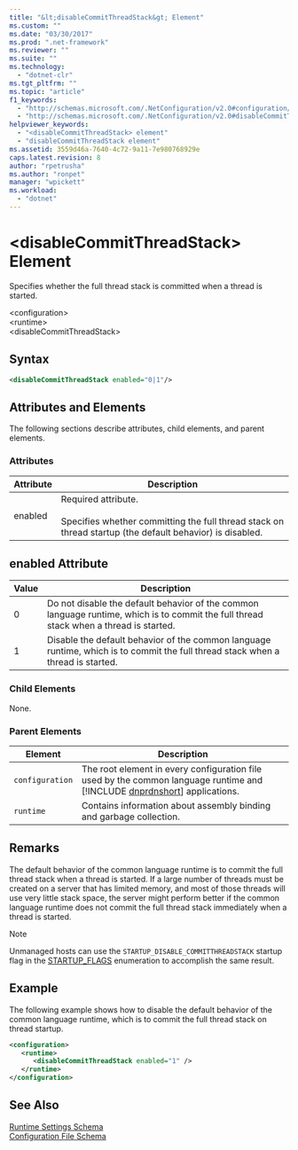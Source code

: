 ```yaml
---
title: "&lt;disableCommitThreadStack&gt; Element"
ms.custom: ""
ms.date: "03/30/2017"
ms.prod: ".net-framework"
ms.reviewer: ""
ms.suite: ""
ms.technology: 
  - "dotnet-clr"
ms.tgt_pltfrm: ""
ms.topic: "article"
f1_keywords: 
  - "http://schemas.microsoft.com/.NetConfiguration/v2.0#configuration/runtime/disableCommitThreadStack"
  - "http://schemas.microsoft.com/.NetConfiguration/v2.0#disableCommitThreadStack"
helpviewer_keywords: 
  - "<disableCommitThreadStack> element"
  - "disableCommitThreadStack element"
ms.assetid: 3559d46a-7640-4c72-9a11-7e980768929e
caps.latest.revision: 8
author: "rpetrusha"
ms.author: "ronpet"
manager: "wpickett"
ms.workload: 
  - "dotnet"
---
```

# &lt;disableCommitThreadStack&gt; Element
Specifies whether the full thread stack is committed when a thread is started.  

 \<configuration>  
\<runtime>  
\<disableCommitThreadStack>  

## Syntax  

```xml  
<disableCommitThreadStack enabled="0|1"/>  
```  

## Attributes and Elements  
 The following sections describe attributes, child elements, and parent elements.  

### Attributes  

|Attribute|Description|  
|---------------|-----------------|  
|enabled|Required attribute.<br /><br /> Specifies whether committing the full thread stack on thread startup (the default behavior) is disabled.|  

## enabled Attribute  

|Value|Description|  
|-----------|-----------------|  
|0|Do not disable the default behavior of the common language runtime, which is to commit the full thread stack when a thread is started.|  
|1|Disable the default behavior of the common language runtime, which is to commit the full thread stack when a thread is started.|  

### Child Elements  
 None.  

### Parent Elements  


|     Element     |                                                                              Description                                                                               |
|-----------------|------------------------------------------------------------------------------------------------------------------------------------------------------------------------|
| `configuration` | The root element in every configuration file used by the common language runtime and [!INCLUDE [dnprdnshort](../../../../../includes/dnprdnshort-md.md)] applications. |
|    `runtime`    |                                                  Contains information about assembly binding and garbage collection.                                                   |

## Remarks  
 The default behavior of the common language runtime is to commit the full thread stack when a thread is started. If a large number of threads must be created on a server that has limited memory, and most of those threads will use very little stack space, the server might perform better if the common language runtime does not commit the full thread stack immediately when a thread is started.  

> [!NOTE]
>  Unmanaged hosts can use the `STARTUP_DISABLE_COMMITTHREADSTACK` startup flag in the [STARTUP_FLAGS](../../../../../docs/framework/unmanaged-api/hosting/startup-flags-enumeration.md) enumeration to accomplish the same result.  

## Example  
 The following example shows how to disable the default behavior of the common language runtime, which is to commit the full thread stack on thread startup.  

```xml  
<configuration>  
   <runtime>  
      <disableCommitThreadStack enabled="1" />  
   </runtime>  
</configuration>  
```  

## See Also  
 [Runtime Settings Schema](../../../../../docs/framework/configure-apps/file-schema/runtime/index.md)  
 [Configuration File Schema](../../../../../docs/framework/configure-apps/file-schema/index.md)

